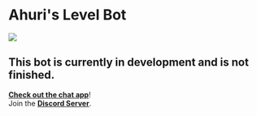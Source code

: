 # Ahuri's Level Bot
<img src="https://img.shields.io/badge/license-MIT-green">

## This bot is currently in development and is **not** finished.

**[Check out the chat app](http://18.169.99.65/)**!
<br>
Join the **[Discord Server](https://discord.gg/VgFuy4aw3q)**.